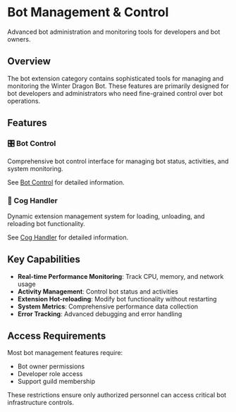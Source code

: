 # Bot Management & Control

Advanced bot administration and monitoring tools for developers and bot owners.

## Overview

The bot extension category contains sophisticated tools for managing and monitoring the Winter Dragon Bot. These features are primarily designed for bot developers and administrators who need fine-grained control over bot operations.

## Features

### 🎛️ Bot Control

Comprehensive bot control interface for managing bot status, activities, and system monitoring.

See [Bot Control](bot_control.md) for detailed information.

### 🔧 Cog Handler

Dynamic extension management system for loading, unloading, and reloading bot functionality.

See [Cog Handler](cog_handler.md) for detailed information.

## Key Capabilities

- **Real-time Performance Monitoring**: Track CPU, memory, and network usage
- **Activity Management**: Control bot status and activities
- **Extension Hot-reloading**: Modify bot functionality without restarting
- **System Metrics**: Comprehensive performance data collection
- **Error Tracking**: Advanced debugging and error handling

## Access Requirements

Most bot management features require:

- Bot owner permissions
- Developer role access
- Support guild membership

These restrictions ensure only authorized personnel can access critical bot infrastructure controls.
